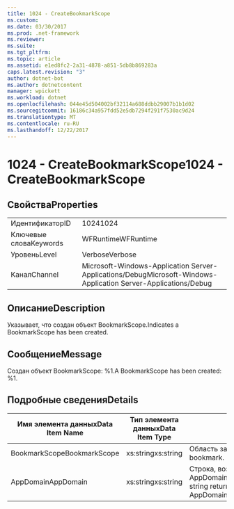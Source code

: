 ```yaml
---
title: 1024 - CreateBookmarkScope
ms.custom: 
ms.date: 03/30/2017
ms.prod: .net-framework
ms.reviewer: 
ms.suite: 
ms.tgt_pltfrm: 
ms.topic: article
ms.assetid: e1ed8fc2-2a31-4878-a851-5db8b869283a
caps.latest.revision: "3"
author: dotnet-bot
ms.author: dotnetcontent
manager: wpickett
ms.workload: dotnet
ms.openlocfilehash: 044e45d504002bf32114a688ddbb29007b1b1d02
ms.sourcegitcommit: 16186c34a957fdd52e5db7294f291f7530ac9d24
ms.translationtype: MT
ms.contentlocale: ru-RU
ms.lasthandoff: 12/22/2017
---
```

# <a name="1024---createbookmarkscope"></a><span data-ttu-id="3dc69-102">1024 - CreateBookmarkScope</span><span class="sxs-lookup"><span data-stu-id="3dc69-102">1024 - CreateBookmarkScope</span></span>
## <a name="properties"></a><span data-ttu-id="3dc69-103">Свойства</span><span class="sxs-lookup"><span data-stu-id="3dc69-103">Properties</span></span>  
  
|||  
|-|-|  
|<span data-ttu-id="3dc69-104">Идентификатор</span><span class="sxs-lookup"><span data-stu-id="3dc69-104">ID</span></span>|<span data-ttu-id="3dc69-105">1024</span><span class="sxs-lookup"><span data-stu-id="3dc69-105">1024</span></span>|  
|<span data-ttu-id="3dc69-106">Ключевые слова</span><span class="sxs-lookup"><span data-stu-id="3dc69-106">Keywords</span></span>|<span data-ttu-id="3dc69-107">WFRuntime</span><span class="sxs-lookup"><span data-stu-id="3dc69-107">WFRuntime</span></span>|  
|<span data-ttu-id="3dc69-108">Уровень</span><span class="sxs-lookup"><span data-stu-id="3dc69-108">Level</span></span>|<span data-ttu-id="3dc69-109">Verbose</span><span class="sxs-lookup"><span data-stu-id="3dc69-109">Verbose</span></span>|  
|<span data-ttu-id="3dc69-110">Канал</span><span class="sxs-lookup"><span data-stu-id="3dc69-110">Channel</span></span>|<span data-ttu-id="3dc69-111">Microsoft-Windows-Application Server-Applications/Debug</span><span class="sxs-lookup"><span data-stu-id="3dc69-111">Microsoft-Windows-Application Server-Applications/Debug</span></span>|  
  
## <a name="description"></a><span data-ttu-id="3dc69-112">Описание</span><span class="sxs-lookup"><span data-stu-id="3dc69-112">Description</span></span>  
 <span data-ttu-id="3dc69-113">Указывает, что создан объект BookmarkScope.</span><span class="sxs-lookup"><span data-stu-id="3dc69-113">Indicates a BookmarkScope has been created.</span></span>  
  
## <a name="message"></a><span data-ttu-id="3dc69-114">Сообщение</span><span class="sxs-lookup"><span data-stu-id="3dc69-114">Message</span></span>  
 <span data-ttu-id="3dc69-115">Создан объект BookmarkScope: %1.</span><span class="sxs-lookup"><span data-stu-id="3dc69-115">A BookmarkScope has been created: %1.</span></span>  
  
## <a name="details"></a><span data-ttu-id="3dc69-116">Подробные сведения</span><span class="sxs-lookup"><span data-stu-id="3dc69-116">Details</span></span>  
  
|<span data-ttu-id="3dc69-117">Имя элемента данных</span><span class="sxs-lookup"><span data-stu-id="3dc69-117">Data Item Name</span></span>|<span data-ttu-id="3dc69-118">Тип элемента данных</span><span class="sxs-lookup"><span data-stu-id="3dc69-118">Data Item Type</span></span>|<span data-ttu-id="3dc69-119">Описание</span><span class="sxs-lookup"><span data-stu-id="3dc69-119">Description</span></span>|  
|--------------------|--------------------|-----------------|  
|<span data-ttu-id="3dc69-120">BookmarkScope</span><span class="sxs-lookup"><span data-stu-id="3dc69-120">BookmarkScope</span></span>|<span data-ttu-id="3dc69-121">xs:string</span><span class="sxs-lookup"><span data-stu-id="3dc69-121">xs:string</span></span>|<span data-ttu-id="3dc69-122">Область закладки.</span><span class="sxs-lookup"><span data-stu-id="3dc69-122">The scope of the bookmark.</span></span>|  
|<span data-ttu-id="3dc69-123">AppDomain</span><span class="sxs-lookup"><span data-stu-id="3dc69-123">AppDomain</span></span>|<span data-ttu-id="3dc69-124">xs:string</span><span class="sxs-lookup"><span data-stu-id="3dc69-124">xs:string</span></span>|<span data-ttu-id="3dc69-125">Строка, возвращаемая AppDomain.CurrentDomain.FriendlyName.</span><span class="sxs-lookup"><span data-stu-id="3dc69-125">The string returned by AppDomain.CurrentDomain.FriendlyName.</span></span>|

